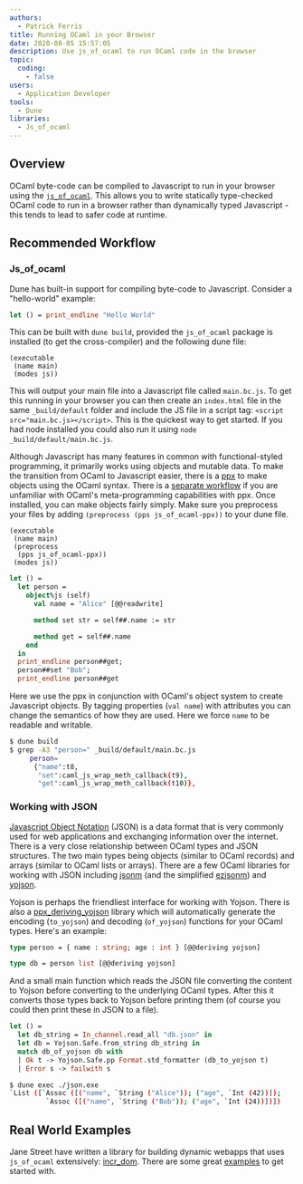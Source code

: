 ```yaml
---
authors:
  - Patrick Ferris
title: Running OCaml in your Browser
date: 2020-08-05 15:57:05
description: Use js_of_ocaml to run OCaml code in the browser
topic: 
  coding: 
    - false
users:
  - Application Developer
tools:
  - Dune
libraries: 
  - Js_of_ocaml
---
```


## Overview

OCaml byte-code can be compiled to Javascript to run in your browser using the [`js_of_ocaml`](https://github.com/ocsigen/js_of_ocaml). This allows you to write statically type-checked OCaml code to run in a browser rather than dynamically typed Javascript - this tends to lead to safer code at runtime.  

## Recommended Workflow

### Js_of_ocaml

Dune has built-in support for compiling byte-code to Javascript. Consider a "hello-world" example: 

<!-- $MDX file=examples/hello-world-js/main.ml -->
```ocaml
let () = print_endline "Hello World"
```

This can be built with `dune build`, provided the `js_of_ocaml` package is installed (to get the cross-compiler) and the following dune file: 

<!-- $MDX file=examples/hello-world-js/dune -->
```dune
(executable
 (name main)
 (modes js))
```

This will output your main file into a Javascript file called `main.bc.js`. To get this running in your browser you can then create an `index.html` file in the same `_build/default` folder and include the JS file in a script tag: `<script src="main.bc.js></script>`. This is the quickest way to get started. If you had node installed you could also run it using `node _build/default/main.bc.js`. 

Although Javascript has many features in common with functional-styled programming, it primarily works using objects and mutable data. To make the transition from OCaml to Javascript easier, there is a [ppx](https://ocsigen.org/js_of_ocaml/3.1.0/manual/ppx) to make objects using the OCaml syntax. There is a [separate workflow](/workflows/meta-programming-with-ppx) if you are unfamiliar with OCaml's meta-programming capabilities with ppx. Once installed, you can make objects fairly simply. Make sure you preprocess your files by adding `(preprocess (pps js_of_ocaml-ppx))` to your dune file. 

<!-- $MDX file=examples/ppx/dune -->
```
(executable
 (name main)
 (preprocess
  (pps js_of_ocaml-ppx))
 (modes js))
```

<!-- $MDX file=examples/ppx/main.ml -->
```ocaml
let () =
  let person =
    object%js (self)
      val name = "Alice" [@@readwrite]

      method set str = self##.name := str

      method get = self##.name
    end
  in
  print_endline person##get;
  person##set "Bob";
  print_endline person##get
```

Here we use the ppx in conjunction with OCaml's object system to create Javascript objects. By tagging properties (`val name`) with attributes you can change the semantics of how they are used. Here we force `name` to be readable and writable. 

```sh dir=examples/ppx
$ dune build
$ grep -A3 "person=" _build/default/main.bc.js
     person=
      {"name":t8,
       "set":caml_js_wrap_meth_callback(t9),
       "get":caml_js_wrap_meth_callback(t10)},
```

### Working with JSON 

[Javascript Object Notation](https://www.json.org/json-en.html) (JSON) is a data format that is very commonly used for web applications and exchanging information over the internet. There is a very close relationship between OCaml types and JSON structures. The two main types being objects (similar to OCaml records) and arrays (similar to OCaml lists or arrays). There are a few OCaml libraries for working with JSON including [jsonm](https://github.com/dbuenzli/jsonm) (and the simplified [ezjsonm](https://github.com/mirage/ezjsonm)) and [yojson](https://github.com/ocaml-community/yojson). 

Yojson is perhaps the friendliest interface for working with Yojson. There is also a [ppx_deriving_yojson](https://github.com/ocaml-ppx/ppx_deriving_yojson) library which will automatically generate the encoding (`to_yojson`) and decoding (`of_yojson`) functions for your OCaml types. Here's an example: 

<!-- $MDX file=examples/yojson/json.ml,part=0 -->
```ocaml
type person = { name : string; age : int } [@@deriving yojson]

type db = person list [@@deriving yojson]
```

And a small main function which reads the JSON file converting the content to Yojson before converting to the underlying OCaml types. After this it converts those types back to Yojson before printing them (of course you could then print these in JSON to a file).

<!-- $MDX file=examples/yojson/json.ml,part=1 -->
```ocaml
let () =
  let db_string = In_channel.read_all "db.json" in
  let db = Yojson.Safe.from_string db_string in
  match db_of_yojson db with
  | Ok t -> Yojson.Safe.pp Format.std_formatter (db_to_yojson t)
  | Error s -> failwith s
```

```sh dir=examples/yojson
$ dune exec ./json.exe 
`List ([`Assoc ([("name", `String ("Alice")); ("age", `Int (42))]);
         `Assoc ([("name", `String ("Bob")); ("age", `Int (24))])])
```

## Real World Examples

Jane Street have written a library for building dynamic webapps that uses `js_of_ocaml` extensively: [incr_dom](https://github.com/janestreet/incr_dom). There are some great [examples](https://github.com/janestreet/incr_dom/tree/master/example) to get started with.
